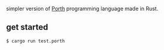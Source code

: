 simpler version of [Porth](https://gitlab.com/tsoding/porth) programming language made in Rust.

## get started
```sh
$ cargo run test.porth
```
